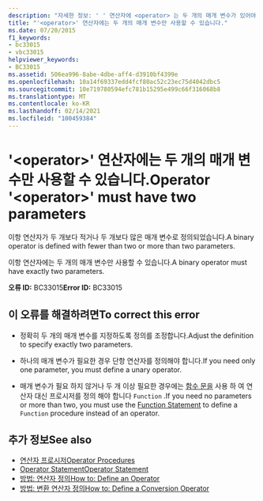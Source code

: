 ```yaml
---
description: "자세한 정보: ' ' 연산자에 <operator> 는 두 개의 매개 변수가 있어야 합니다."
title: "'<operator>' 연산자에는 두 개의 매개 변수만 사용할 수 있습니다."
ms.date: 07/20/2015
f1_keywords:
- bc33015
- vbc33015
helpviewer_keywords:
- BC33015
ms.assetid: 506ea996-8abe-4dbe-aff4-d3910bf4399e
ms.openlocfilehash: 10a14f69337edd4fcf80ac52c23ec75d4042dbc5
ms.sourcegitcommit: 10e719780594efc781b15295e499c66f316068b8
ms.translationtype: MT
ms.contentlocale: ko-KR
ms.lasthandoff: 02/14/2021
ms.locfileid: "100459384"
---
```

# <a name="operator-operator-must-have-two-parameters"></a><span data-ttu-id="dcf13-103">'\<operator>' 연산자에는 두 개의 매개 변수만 사용할 수 있습니다.</span><span class="sxs-lookup"><span data-stu-id="dcf13-103">Operator '\<operator>' must have two parameters</span></span>

<span data-ttu-id="dcf13-104">이항 연산자가 두 개보다 적거나 두 개보다 많은 매개 변수로 정의되었습니다.</span><span class="sxs-lookup"><span data-stu-id="dcf13-104">A binary operator is defined with fewer than two or more than two parameters.</span></span>  
  
 <span data-ttu-id="dcf13-105">이항 연산자에는 두 개의 매개 변수만 사용할 수 있습니다.</span><span class="sxs-lookup"><span data-stu-id="dcf13-105">A binary operator must have exactly two parameters.</span></span>  
  
 <span data-ttu-id="dcf13-106">**오류 ID:** BC33015</span><span class="sxs-lookup"><span data-stu-id="dcf13-106">**Error ID:** BC33015</span></span>  
  
## <a name="to-correct-this-error"></a><span data-ttu-id="dcf13-107">이 오류를 해결하려면</span><span class="sxs-lookup"><span data-stu-id="dcf13-107">To correct this error</span></span>  
  
- <span data-ttu-id="dcf13-108">정확히 두 개의 매개 변수를 지정하도록 정의를 조정합니다.</span><span class="sxs-lookup"><span data-stu-id="dcf13-108">Adjust the definition to specify exactly two parameters.</span></span>  
  
- <span data-ttu-id="dcf13-109">하나의 매개 변수가 필요한 경우 단항 연산자를 정의해야 합니다.</span><span class="sxs-lookup"><span data-stu-id="dcf13-109">If you need only one parameter, you must define a unary operator.</span></span>  
  
- <span data-ttu-id="dcf13-110">매개 변수가 필요 하지 않거나 두 개 이상 필요한 경우에는 [함수 문을](../language-reference/statements/function-statement.md) 사용 하 여 연산자 대신 프로시저를 정의 해야 합니다 `Function` .</span><span class="sxs-lookup"><span data-stu-id="dcf13-110">If you need no parameters or more than two, you must use the [Function Statement](../language-reference/statements/function-statement.md) to define a `Function` procedure instead of an operator.</span></span>  
  
## <a name="see-also"></a><span data-ttu-id="dcf13-111">추가 정보</span><span class="sxs-lookup"><span data-stu-id="dcf13-111">See also</span></span>

- [<span data-ttu-id="dcf13-112">연산자 프로시저</span><span class="sxs-lookup"><span data-stu-id="dcf13-112">Operator Procedures</span></span>](../programming-guide/language-features/procedures/operator-procedures.md)
- [<span data-ttu-id="dcf13-113">Operator Statement</span><span class="sxs-lookup"><span data-stu-id="dcf13-113">Operator Statement</span></span>](../language-reference/statements/operator-statement.md)
- [<span data-ttu-id="dcf13-114">방법: 연산자 정의</span><span class="sxs-lookup"><span data-stu-id="dcf13-114">How to: Define an Operator</span></span>](../programming-guide/language-features/procedures/how-to-define-an-operator.md)
- [<span data-ttu-id="dcf13-115">방법: 변환 연산자 정의</span><span class="sxs-lookup"><span data-stu-id="dcf13-115">How to: Define a Conversion Operator</span></span>](../programming-guide/language-features/procedures/how-to-define-a-conversion-operator.md)
